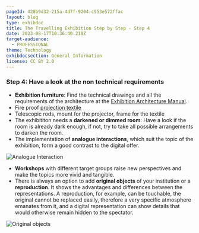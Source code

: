 ```yaml
---
pageId: 428b9d32-215a-4d7f-9204-c953e572ffac
layout: blog
type: exhibdoc
title: The Travelling Exhibition Step by Step - Step 4
date: 2023-08-17T10:36:40.210Z
target-audience:
  - PROFESSIONAL
theme: Technology
exhibdocsection: General Information
license: CC BY 2.0
---
```

### S﻿tep 4: Have a look at the non technical requirements

* **Exhibition furniture**: Find the technical drawings and all the requirements of the architecture at the [Exhibition Architecture Manual](https://reinherit-hub.eu/exhibdoc/docarchitecture/). 
* Fire proof [projection textile](https://reinherit-hub.eu/exhibdoc/docarchitecture/) 
* Telescopic rods, mount for the projector, frame for the textile
* The exhibititon needs a **darkened or dimmed room**: Have a look if the room is already dark enough, if not, try to take all possible arrangements to darken the room.
* The implementation of **analogue interactions**, which suit the topic of the exhibition, form a good contrast to the digital offer.

![Analogue Interaction](https://ucarecdn.com/639fb834-9dd3-4ffd-b2a8-e4dce9f3f703/)

* **Workshops** with different target groups raise new perspectives and make the topics more vivid and tangible.
* There is always an option to add **original objects** of your institution or a **reproduction**. It shows the advantages and differences between the representations. A reproduction, for example, can be touchable, the original cannot be replaced easily, therefore a very specific atmosphere emanates from it, and a digital representation can show details that would otherwise remain hidden to the spectator.

![Original objects](https://ucarecdn.com/91cd363e-c9f3-45ba-9bf2-8843bbcc67a5/)
